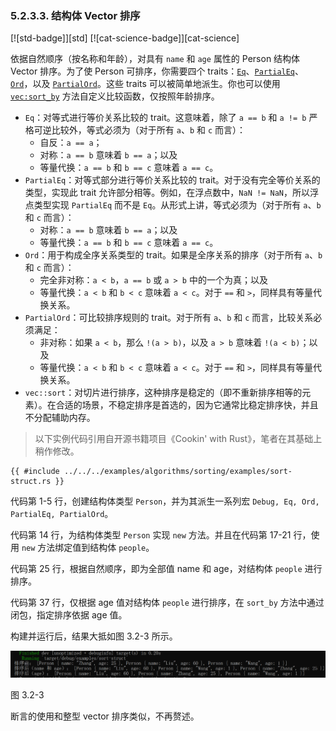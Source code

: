 ### 5.2.3.3. 结构体 Vector 排序

[![std-badge]][std] [![cat-science-badge]][cat-science]

依据自然顺序（按名称和年龄），对具有 `name` 和 `age` 属性的 Person 结构体 Vector 排序。为了使 Person 可排序，你需要四个 traits：[`Eq`]、[`PartialEq`]、[`Ord`]，以及 [`PartialOrd`]。这些 traits 可以被简单地派生。你也可以使用 [`vec:sort_by`] 方法自定义比较函数，仅按照年龄排序。

- `Eq`：对等式进行等价关系比较的 trait。这意味着，除了 `a == b` 和 `a != b` 严格可逆比较外，等式必须为（对于所有 `a`、`b` 和 `c` 而言）：
  - 自反：`a == a`；
  - 对称：`a == b` 意味着 `b == a`；以及
  - 等量代换：`a == b` 和 `b == c` 意味着 `a == c`。
- `PartialEq`：对等式部分进行等价关系比较的 trait。对于没有完全等价关系的类型，实现此 trait 允许部分相等。例如，在浮点数中，`NaN != NaN`，所以浮点类型实现 `PartialEq` 而不是 `Eq`。从形式上讲，等式必须为（对于所有 `a`、`b` 和 `c` 而言）：
  - 对称：`a == b` 意味着 `b == a`；以及
  - 等量代换：`a == b` 和 `b == c` 意味着 `a == c`。
- `Ord`：用于构成全序关系类型的 trait。如果是全序关系的排序（对于所有 `a`、`b` 和 `c` 而言）：
  - 完全非对称：`a < b`，`a == b` 或 `a > b` 中的一个为真；以及
  - 等量代换：`a < b` 和 `b < c` 意味着 `a < c`。对于 `==` 和 `>`，同样具有等量代换关系。
- `PartialOrd`：可比较排序规则的 trait。对于所有 `a`、`b` 和 `c` 而言，比较关系必须满足：
  - 非对称：如果 `a < b`，那么 `!(a > b)`，以及 `a > b` 意味着 `!(a < b)`；以及
  - 等量代换：`a < b` 和 `b < c` 意味着 `a < c`。对于 `==` 和 `>`，同样具有等量代换关系。
- `vec::sort`：对切片进行排序，这种排序是稳定的（即不重新排序相等的元素）。在合适的场景，不稳定排序是首选的，因为它通常比稳定排序快，并且不分配辅助内存。

> 以下实例代码引用自开源书籍项目《Cookin' with Rust》，笔者在其基础上稍作修改。

```rust,edition2018
{{ #include ../../../examples/algorithms/sorting/examples/sort-struct.rs }}
```

代码第 1-5 行，创建结构体类型 `Person`，并为其派生一系列宏 `Debug, Eq, Ord, PartialEq, PartialOrd`。

代码第 14 行，为结构体类型 `Person` 实现 `new` 方法。并且在代码第 17-21 行，使用 `new` 方法绑定值到结构体 `people`。

代码第 25 行，根据自然顺序，即为全部值 name 和 age，对结构体 `people` 进行排序。

代码第 37 行，仅根据 age 值对结构体 `people` 进行排序，在 `sort_by` 方法中通过闭包，指定排序依据 age 值。

构建并运行后，结果大抵如图 3.2-3 所示。

![sort-float](../../css/algorithms/sort-struct.png)

图 3.2-3

断言的使用和整型 vector 排序类似，不再赘述。

[`Eq`]: https://doc.rust-lang.org/std/cmp/trait.Eq.html 
[`PartialEq`]: https://doc.rust-lang.org/std/cmp/trait.PartialEq.html
[`Ord`]: https://doc.rust-lang.org/std/cmp/trait.Ord.html
[`PartialOrd`]: https://doc.rust-lang.org/std/cmp/trait.PartialOrd.html
[`vec:sort_by`]: https://doc.rust-lang.org/std/vec/struct.Vec.html#method.sort_by
